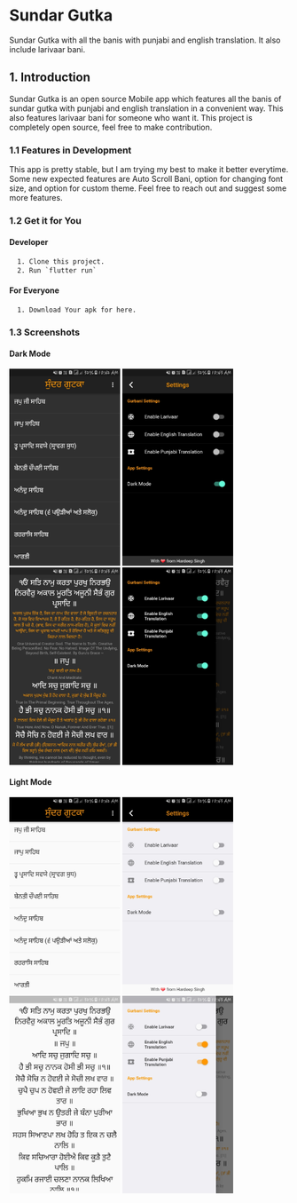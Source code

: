 # Sundar Gutka

Sundar Gutka with all the banis with punjabi and english translation. It also include larivaar bani.

## 1. Introduction
Sundar Gutka is an open source Mobile app which features all the banis of sundar gutka with punjabi and english translation in a convenient way. This also features larivaar bani for someone who want it. This project is completely open source, feel free to make contribution.

### 1.1 Features in Development

This app is pretty stable, but I am trying my best to make it better everytime. Some new expected features are Auto Scroll Bani, option for changing font size, and option for custom theme. Feel free to reach out and suggest some more features.

### 1.2 Get it for You

#### Developer
      1. Clone this project.
      2. Run `flutter run`
#### For Everyone
      1. Download Your apk for here.

### 1.3 Screenshots

#### Dark Mode
<p float="left">  
  <img src="screenshots/dark_list.jpeg" width="200" />
  <img src="screenshots/dark_settings.jpeg" width="200" /> 
  <img src="screenshots/dark_bani.jpeg" width="200" />
  <img src="screenshots/dark_side.jpeg" width="200" />
</p>

#### Light Mode
<p float="left">  
  <img src="screenshots/light_list.jpeg" width="200" />
  <img src="screenshots/light_settings.jpeg" width="200" /> 
  <img src="screenshots/light_bani.jpeg" width="200" />
  <img src="screenshots/light_side.jpeg" width="200" />
</p>
